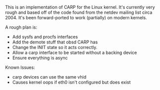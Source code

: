 This is an implementation of CARP for the Linux kernel. It's currently very
rough and based off of the code found from the netdev mailing list circa
2004. It's been forward-ported to work (partially) on modern kernels.

A rough plan is:

 - Add sysfs and procfs interfaces
 - Add the demote stuff that obsd CARP has
 - Change the INIT state so it acts correctly.
 - Allow a carp interface to be started without a backing device
 - Ensure everything is async

Known Issues:

 - carp devices can use the same vhid
 - Causes kernel oops if eth0 isn't configured but does exist
